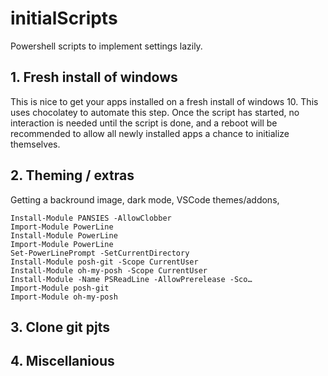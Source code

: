 # initialScripts
Powershell scripts to implement settings lazily.

## 1. Fresh install of windows
This is nice to get your apps installed on a fresh install of windows 10. This uses chocolatey to automate this step. Once the script has started, no interaction is needed until  the script is done, and a reboot will be recommended to allow all newly installed apps a chance to initialize themselves. 

## 2. Theming / extras
Getting a backround image, dark mode, VSCode themes/addons, 
```
Install-Module PANSIES -AllowClobber
Import-Module PowerLine
Install-Module PowerLine
Import-Module PowerLine
Set-PowerLinePrompt -SetCurrentDirectory 
Install-Module posh-git -Scope CurrentUser
Install-Module oh-my-posh -Scope CurrentUser
Install-Module -Name PSReadLine -AllowPrerelease -Sco…   
Import-Module posh-git
Import-Module oh-my-posh
```

## 3. Clone git pjts

## 4. Miscellanious


